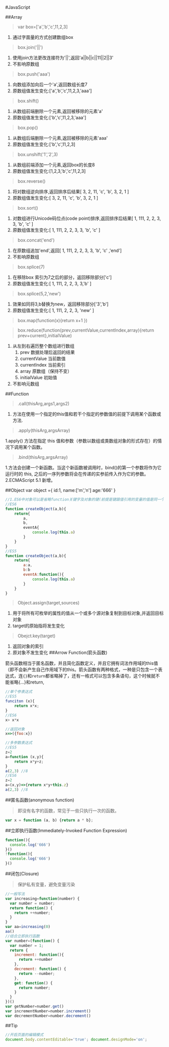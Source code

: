 #JavaScript

##Array

>var box=['a','b','c',11,2,3]

  1. 通过字面量的方式创建数组box

>box.join('||')

  1. 使用join方法更改连接符为'||',返回'a||b||c||11||2||3'
  2. 不影响原数组

>box.push('aaa')

  1. 向数组添加向后一个'a',返回数组长度7
  2. 原数组值发生变化:['a','b','c',11,2,3,'aaa']

>box.shift()

  1. 从数组前端删除一个元素,返回被移除的元素'a'
  2. 原数组值发生变化:['b','c',11,2,3,'aaa']

>box.pop()

  1. 从数组后端删除一个元素,返回被移除的元素'aaa'
  2. 原数组值发生变化:['b','c',11,2,3]

>box.unshift('1','2',3)

  1. 从数组前端添加一个元素,返回box的长度8
  2. 原数组值发生变化:[1,2,3,'b','c',11,2,3]

>box.reverse()

  1. 将对数组逆向排序,返回排序后结果[ 3, 2, 11, 'c', 'b', 3, 2, 1 ]
  2. 原数组值发生变化:[ 3, 2, 11, 'c', 'b', 3, 2, 1 ]

>box.sort()

  1. 对数组进行Unicode码位点(code point)排序,返回排序后结果[ 1, 111, 2, 2, 3, 3, 'b', 'c' ]
  2. 原数组值发生变化:[ 1, 111, 2, 2, 3, 3, 'b', 'c' ]


>box.concat('end')

  1. 在原数组追加'end',返回[ 1, 111, 2, 2, 3, 3, 'b', 'c' ,'end']
  2. 不影响原数组

>box.splice(7)

  1. 在移除box 索引为7之后的部分，返回移除部分['c']
  2. 原数组值发生变化:[ 1, 111, 2, 2, 3, 3,'b' ]

>box.splice(5,2,'new')

  1. 效果如同将3,b替换为new，返回移除部分['3','b']
  2. 原数组值发生变化:[ 1, 111, 2, 2, 3, 'new' ]

>box.map(function(x){return x+1 })

>box.reduce(function(prev,currentValue,currentIndex,array){return prev+current},initialValue)

  1. 从左到右遍历整个数组进行数组
      1. prev 数据处理后返回的结果
      2. currentValue 当前数值
      3. currentIndex 当前索引
      4. array 原数组（保持不变）
      5. initialValue 初始值
  2. 不影响元数组


##Function

>.call(thisArg,args1,args2)

1. 方法在使用一个指定的this值和若干个指定的参数值的前提下调用某个函数或方法.

>.apply(thisArg,argsArray)

1.apply() 方法在指定 this 值和参数（参数以数组或类数组对象的形式存在）的情况下调用某个函数。

>.bind(thisArg,argsArray)

1.方法会创建一个新函数。当这个新函数被调用时，bind()的第一个参数将作为它运行时的 this, 之后的一序列参数将会在传递的实参前传入作为它的参数。
2.ECMAScript 5.1 新增。


##Object
var object ={
  id:1,
  name:['m','n']
  age:'666'
}
```JavaScript
//1.ES6中对象可以是省略function关键字及对象的键(前提是键跟值引用的变量的值是同一个名字)
//ES6
function createObject(a,b){
    return{
        a,
        b,
        eventA{
            console.log(this.a)
        }
    }
}
//ES5
function createObject(a,b){
    return{
        a:a,
        b:b
        eventA:function(){
            console.log(this.a)
        }
    }
}
```

> Object.assign(target,sources)

  1. 用于将所有可枚举的属性的值从一个或多个源对象复制到目标对象,并返回目标对象
  2. target的原始指将发生变化

> Obejct.key(target)

  1. 返回对象的索引
  2. 原对象不发生变化
##Arrow Function(箭头函数)

箭头函数相当于匿名函数，并且简化函数定义，并且它拥有词法作用域的this值（即不会新产生自己作用域下的this。箭头函数有两种格式，一种是只包含一个表达式，连`{}`和`return`都省略掉了，还有一格式可以包含多条语句，这个时候就不能省略{...}和return,
```JavaScript
//单个参表达式
//ES5
funciton (x){
	return x*x;
}
//ES6
x> x*x

//返回对象
x=>({foo:x})

//多参数表达式
//ES5
z=2
a=function (x,y){
	return x*y+z;
}
a(2,3) //8
//ES6
z=2
a=(x,y)=>{return x*y+this.z}
a(2,3) //8


```

##匿名函数(anonymous function)

> 即没有名字的函数，常见于一些只执行一次的函数。

```JavaScript
var x = function (a, b) {return a * b};

```

##立即执行函数(Immediately-Invoked Function Expression)

```JavaScript
function(){
  console.log('666')
}()
!function(){
  console.log('666')
}()

```
##闭包(Closure)

> 保护私有变量，避免变量污染


```JavaScript
//一般写法
var increasing=function(number) {
  var number = number;
  return function() {
    return ++number;
  }
}
var aa=increasing(0)
aa()
//结合立即执行函数
var number=(function() {
  var number = 1;
  return {
    increment: function(){
      return ++number
    },
    decrement: function() {
      return --number;
    },
    get: function() {
      return number;
    }
  }
})()
var getNumber=number.get()
var incrementNumber=number.increment()
var decrementNumber=number.decrement()
```

##Tip

```JavaScript
//开启页面的编辑模式
document.body.contentEditable='true'; document.designMode='on';
```
